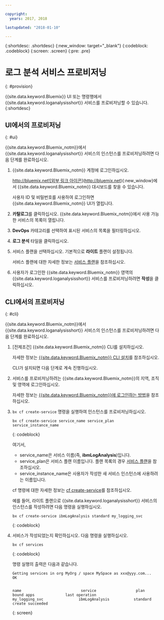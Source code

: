 ```yaml
---

copyright:
  years: 2017, 2018

lastupdated: "2018-01-10"

---
```




{:shortdesc: .shortdesc}
{:new_window: target="_blank"}
{:codeblock: .codeblock}
{:screen: .screen}
{:pre: .pre}


# 로그 분석 서비스 프로비저닝
{: #provision}

{{site.data.keyword.Bluemix}} UI 또는 명령행에서 {{site.data.keyword.loganalysisshort}} 서비스를 프로비저닝할 수 있습니다.
{:shortdesc}


## UI에서의 프로비저닝
{: #ui}

{{site.data.keyword.Bluemix_notm}}에서 {{site.data.keyword.loganalysisshort}} 서비스의 인스턴스를 프로비저닝하려면 다음 단계를 완료하십시오. 

1. {{site.data.keyword.Bluemix_notm}} 계정에 로그인하십시오. 

    [http://bluemix.net![외부 링크 아이콘](../../../icons/launch-glyph.svg "외부 링크 아이콘")](http://bluemix.net){:new_window}에서 {{site.data.keyword.Bluemix_notm}} 대시보드를 찾을 수 있습니다.
    
	사용자 ID 및 비밀번호를 사용하여 로그인하면 {{site.data.keyword.Bluemix_notm}} UI가 열립니다. 

2. **카탈로그**를 클릭하십시오. {{site.data.keyword.Bluemix_notm}}에서 사용 가능한 서비스의 목록이 열립니다. 

3. **DevOps** 카테고리를 선택하여 표시된 서비스의 목록을 필터링하십시오. 

4. **로그 분석** 타일을 클릭하십시오. 

5. 서비스 플랜을 선택하십시오. 기본적으로 **라이트** 플랜이 설정됩니다. 

    서비스 플랜에 대한 자세한 정보는 [서비스 플랜](/docs/services/CloudLogAnalysis/log_analysis_ov.html#plans)을 참조하십시오.
	
6. 사용자가 로그인한 {{site.data.keyword.Bluemix_notm}} 영역의 {{site.data.keyword.loganalysisshort}} 서비스를 프로비저닝하려면 **작성**을 클릭하십시오. 
  
 

## CLI에서의 프로비저닝
{: #cli}

{{site.data.keyword.Bluemix_notm}}에서 {{site.data.keyword.loganalysisshort}} 서비스의 인스턴스를 프로비저닝하려면 다음 단계를 완료하십시오. 

1. [전제조건] {{site.data.keyword.Bluemix_notm}} CLI를 설치하십시오. 

   자세한 정보는 [{{site.data.keyword.Bluemix_notm}} CLI 설치](/docs/cli/reference/bluemix_cli/download_cli.html#download_install)를 참조하십시오. 
   
   CLI가 설치되면 다음 단계로 계속 진행하십시오. 
    
2. 서비스를 프로비저닝하려는 {{site.data.keyword.Bluemix_notm}}의 지역, 조직 및 영역에 로그인하십시오.  

    자세한 정보는 [{{site.data.keyword.Bluemix_notm}}에 로그인하는 방법](/docs/services/CloudLogAnalysis/qa/cli_qa.html#login)을 참조하십시오.
	
3. `bx cf create-service` 명령을 실행하여 인스턴스를 프로비저닝하십시오. 

    ```
	bx cf create-service service_name service_plan service_instance_name
	```
	{: codeblock}
	
	여기서,
	
	* service_name은 서비스 이름(즉, **ibmLogAnalysis**)입니다.
	* service_plan은 서비스 플랜 이름입니다. 플랜 목록의 경우 [서비스 플랜](/docs/services/CloudLogAnalysis/log_analysis_ov.html#plans)을 참조하십시오.
	* service_instance_name은 사용자가 작성한 새 서비스 인스턴스에 사용하려는 이름입니다.
	
	cf 명령에 대한 자세한 정보는 [cf create-service](/docs/cli/reference/cfcommands/index.html#cf_create-service)를 참조하십시오.

	예를 들어, 라이트 플랜으로 {{site.data.keyword.loganalysisshort}} 서비스의 인스턴스를 작성하려면 다음 명령을 실행하십시오.
	
	```
	bx cf create-service ibmLogAnalysis standard my_logging_svc
	```
	{: codeblock}
	
4. 서비스가 작성되었는지 확인하십시오. 다음 명령을 실행하십시오.

    ```	
	bx cf services
	```
	{: codeblock}
	
	명령 실행의 출력은 다음과 같습니다.
	
	```
    Getting services in org MyOrg / space MySpace as xxx@yyy.com...
    OK

    
    name                           service                  plan                   bound apps              last operation
    my_logging_svc                ibmLogAnalysis           standard                                        create succeeded
	```
	{: screen}

	



